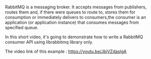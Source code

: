 RabbitMQ is a messaging broker. It accepts messages from publishers, routes them and, if there were queues to route to, 
stores them for consumption or immediately delivers to consumers,the consumer is an application (or application instance) 
that consumes messages from specified queue. 

In this short video, it's going to demonstrate how to write a RabbitMQ consumer API using librabbitmq library only.

The video link of this example : https://youtu.be/JbjVZdaslgA

